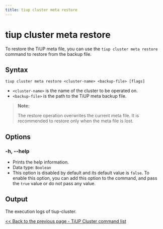 ```yaml
---
title: tiup cluster meta restore
---
```


# tiup cluster meta restore

To restore the TiUP meta file, you can use the `tiup cluster meta restore` command to restore from the backup file.

## Syntax

```shell
tiup cluster meta restore <cluster-name> <backup-file> [flags]
```

- `<cluster-name>` is the name of the cluster to be operated on.
- `<backup-file>` is the path to the TiUP meta backup file.

> **Note:**
>
> The restore operation overwrites the current meta file. It is recommended to restore only when the meta file is lost.

## Options

### -h, --help

- Prints the help information.
- Data type: `Boolean`
- This option is disabled by default and its default value is `false`. To enable this option, you can add this option to the command, and pass the `true` value or do not pass any value.

## Output

The execution logs of tiup-cluster.

[<< Back to the previous page - TiUP Cluster command list](/tiup/tiup-component-cluster.md#command-list)
